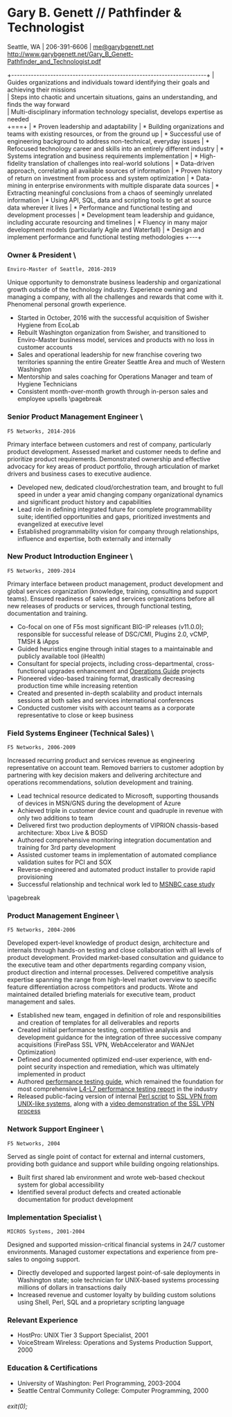 ﻿<!--
% Gary B. Genett
% Pathfinder & Technologist
% v4.1 (2019-02-04)
<!-- ############################################################### -->

# Gary B. Genett // Pathfinder & Technologist

Seattle, WA \| 206-391-6606 \| <me@garybgenett.net> \
<http://www.garybgenett.net/Gary_B_Genett-Pathfinder_and_Technologist.pdf>

+----------------------------------------------------------------------+
| Guides organizations and individuals toward identifying their goals and achieving their missions \
| Steps into chaotic and uncertain situations, gains an understanding, and finds the way forward \
| Multi-disciplinary information technology specialist, develops expertise as needed \
+===+
| * Proven leadership and adaptability
|     * Building organizations and teams with existing resources, or from the ground up
|     * Successful use of engineering background to address non-technical, everyday issues
|     * Refocused technology career and skills into an entirely different industry
| * Systems integration and business requirements implementation
|     * High-fidelity translation of challenges into real-world solutions
|     * Data-driven approach, correlating all available sources of information
|     * Proven history of return on investment from process and system optimization
| * Data-mining in enterprise environments with multiple disparate data sources
|     * Extracting meaningful conclusions from a chaos of seemingly unrelated information
|     * Using API, SQL, data and scripting tools to get at source data wherever it lives
| * Performance and functional testing and development processes
|     * Development team leadership and guidance, including accurate resourcing and timelines
|     * Fluency in many major development models (particularly Agile and Waterfall)
|     * Design and implement performance and functional testing methodologies
+---+

<!-- ############################################################### -->
### Owner & President \
    Enviro-Master of Seattle, 2016-2019

Unique opportunity to demonstrate business leadership and organizational growth outside of the technology industry.  Experience owning and managing a company, with all the challenges and rewards that come with it.  Phenomenal personal growth experience.

   * Started in October, 2016 with the successful acquisition of Swisher Hygiene from EcoLab
   * Rebuilt Washington organization from Swisher, and transitioned to Enviro-Master business model, services and products with no loss in customer accounts
   * Sales and operational leadership for new franchise covering two territories spanning the entire Greater Seattle Area and much of Western Washington
   * Mentorship and sales coaching for Operations Manager and team of Hygiene Technicians
   * Consistent month-over-month growth through in-person sales and employee upsells
\pagebreak

<!-- ############################################################### -->
### Senior Product Management Engineer \
    F5 Networks, 2014-2016

Primary interface between customers and rest of company, particularly product development.  Assessed market and customer needs to define and prioritize product requirements.  Demonstrated ownership and effective advocacy for key areas of product portfolio, through articulation of market drivers and business cases to executive audience.

  * Developed new, dedicated cloud/orchestration team, and brought to full speed in under a year amid changing company organizational dynamics and significant product history and capabilities
  * Lead role in defining integrated future for complete programmability suite; identified opportunities and gaps, prioritized investments and evangelized at executive level
  * Established programmability vision for company through relationships, influence and expertise, both externally and internally

<!-- ############################################################### -->
### New Product Introduction Engineer \
    F5 Networks, 2009-2014

Primary interface between product management, product development and global services organization (knowledge, training, consulting and support teams).  Ensured readiness of sales and services organizations before all new releases of products or services, through functional testing, documentation and training.

  * Co-focal on one of F5s most significant BIG-IP releases (v11.0.0); responsible for successful release of DSC/CMI, Plugins 2.0, vCMP, TMSH & iApps
  * Guided heuristics engine through initial stages to a maintainable and publicly available tool (iHealth)
  * Consultant for special projects, including cross-departmental, cross-functional upgrades enhancement and [Operations Guide] projects
  * Pioneered video-based training format, drastically decreasing production time while increasing retention
  * Created and presented in-depth scalability and product internals sessions at both sales and services international conferences
  * Conducted customer visits with account teams as a corporate representative to close or keep business

<!-- [Operations Guide]: https://support.f5.com/kb/en-us/products/big-ip_ltm/manuals/product/f5-tmos-operations-guide.html -->
<!-- [Operations Guide]: https://support.f5.com/content/kb/en-us/products/big-ip_ltm/manuals/product/f5-tmos-operations-guide/_jcr_content/pdfAttach/download/file.res/f5-tmos-operations-guide.pdf -->
[Operations Guide]: http://www.garybgenett.net/resume/f5-tmos-operations-guide.pdf

<!-- ############################################################### -->
### Field Systems Engineer (Technical Sales) \
    F5 Networks, 2006-2009

Increased recurring product and services revenue as engineering representative on account team.  Removed barriers to customer adoption by partnering with key decision makers and delivering architecture and operations recommendations, solution development and training.

  * Lead technical resource dedicated to Microsoft, supporting thousands of devices in MSN/GNS during the development of Azure
  * Achieved triple in customer device count and quadruple in revenue with only two additions to team
  * Delivered first two production deployments of VIPRION chassis-based architecture: Xbox Live & BOSD
  * Authored comprehensive monitoring integration documentation and training for 3rd party development
  * Assisted customer teams in implementation of automated compliance validation suites for PCI and SOX
  * Reverse-engineered and automated product installer to provide rapid provisioning
  * Successful relationship and technical work led to [MSNBC case study]

<!-- [MSNBC case study]: http://www.f5.com/pdf/case-studies/msnbc-election-day-cs.pdf -->
[MSNBC case study]: http://www.garybgenett.net/resume/msnbc-election-day-cs.pdf
\pagebreak

<!-- ############################################################### -->
### Product Management Engineer \
    F5 Networks, 2004-2006

Developed expert-level knowledge of product design, architecture and internals through hands-on testing and close collaboration with all levels of product development.  Provided market-based consultation and guidance to the executive team and other departments regarding company vision, product direction and internal processes.  Delivered competitive analysis expertise spanning the range from high-level market overview to specific feature differentiation across competitors and products.  Wrote and maintained detailed briefing materials for executive team, product management and sales.

  * Established new team, engaged in definition of role and responsibilities and creation of templates for all deliverables and reports
  * Created initial performance testing, competitive analysis and development guidance for the integration of three successive company acquisitions (FirePass SSL VPN, WebAccelerator and WANJet Optimization)
  * Defined and documented optimized end-user experience, with end-point security inspection and remediation, which was ultimately implemented in product
  * Authored [performance testing guide], which remained the foundation for most comprehensive [L4-L7 performance testing report] in the industry
  * Released public-facing version of internal [Perl script] to [SSL VPN from UNIX-like systems], along with a [video demonstration of the SSL VPN process]

<!-- [performance testing guide]: http://devcentral.f5.com/downloads/f5/creating-performance-test-methodology.pdf -->
[performance testing guide]: http://www.garybgenett.net/resume/creating-performance-test-methodology.pdf
<!-- [L4-L7 performance testing report]: http://www.f5.com/pdf/reports/F5-comparative-performance-report-ADC-2013.pdf -->
[L4-L7 performance testing report]: http://www.garybgenett.net/resume/F5-comparative-performance-report-ADC-2013.pdf
<!-- [L4-L7 performance testing report]: http://www.garybgenett.net/resume/f5-performance-report-UPDATED.pdf -->
<!-- [Perl script]: https://devcentral.f5.com/downloads/icontrol/sdk/sslvpn.public.pl.txt -->
[Perl script]: http://www.garybgenett.net/resume/sslvpn.public.pl.txt
<!-- [SSL VPN from UNIX-like systems]: https://devcentral.f5.com/articles/clientless-firepass-login-via-the-command-line -->
[SSL VPN from UNIX-like systems]: http://www.garybgenett.net/resume/Clientless_FirePass_Login_via_the_command_line.html
<!-- [video demonstration of the SSL VPN process]: https://devcentral.f5.com/weblogs/dctv/archive/2006/10/30/fploginscript.aspx -->
[video demonstration of the SSL VPN process]: http://www.garybgenett.net/resume/20061024-FPLoginScript-Gary.wmv

<!-- ############################################################### -->
### Network Support Engineer \
    F5 Networks, 2004

Served as single point of contact for external and internal customers, providing both guidance and support while building ongoing relationships.

  * Built first shared lab environment and wrote web-based checkout system for global accessibility
  * Identified several product defects and created actionable documentation for product development

<!-- ############################################################### -->
### Implementation Specialist \
    MICROS Systems, 2001-2004

Designed and supported mission-critical financial systems in 24/7 customer environments.  Managed customer expectations and experience from pre-sales to ongoing support.

  * Directly developed and supported largest point-of-sale deployments in Washington state; sole technician for UNIX-based systems processing millions of dollars in transactions daily
  * Increased revenue and customer loyalty by building custom solutions using Shell, Perl, SQL and a proprietary scripting language

<!-- ############################################################### -->
### Relevant Experience

  * HostPro: UNIX Tier 3 Support Specialist, 2001
  * VoiceStream Wireless: Operations and Systems Production Support, 2000

<!-- ############################################################### -->
### Education & Certifications

  * University of Washington: Perl Programming, 2003-2004
  * Seattle Central Community College: Computer Programming, 2000

<!-- ############################################################### -->
###### exit(0);
<!-- ############################################################### -->
